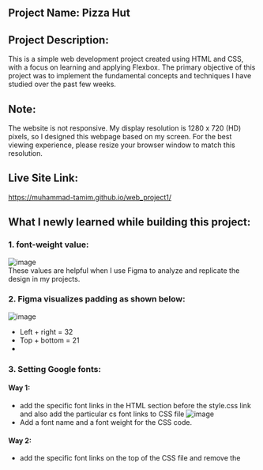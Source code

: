 ## Project Name: Pizza Hut
## Project Description:
This is a simple web development project created using HTML and CSS, with a focus on learning and applying Flexbox. The primary objective of this project was to implement the fundamental concepts and techniques I have studied over the past few weeks.
## Note:
The website is not responsive. My display resolution is 1280 x 720 (HD) pixels, so I designed this webpage based on my screen. For the best viewing experience, please resize your browser window to match this resolution.
## Live Site Link:
https://muhammad-tamim.github.io/web_project1/
## What I newly learned while building this project:
### 1. font-weight value:
![image](https://github.com/user-attachments/assets/3bac4a57-5e0a-4f03-849e-f1f179feeca0)     
These values are helpful when I use Figma to analyze and replicate the design in my projects.

### 2. Figma visualizes padding as shown below:
![image](https://github.com/user-attachments/assets/1c6e0308-994b-4419-a8a6-f93908c7287d)
- Left + right = 32
- Top + bottom = 21
- 
### 3. Setting Google fonts:
#### Way 1:
- add the specific font links in the HTML <head> section before the style.css link and also add the particular cs font links to CSS file
![image](https://github.com/user-attachments/assets/7c375e57-c108-4ac1-8437-b951a8bd3212)
- Add a font name and a font weight for the CSS code.

#### Way 2:
  - add the specific font links on the top of the CSS file and remove the <style> tag.
![image](https://github.com/user-attachments/assets/788f4f9f-c766-4fbf-b77b-76bf9d5e8f73)
  - Add a font name and a font weight for the CSS code.

### 4. Setting Font Awesome:
  - Collectkit a kit from the font Awesome website and paste the kit <script> tag in the <head> section above the style.css link

### 5. Using IMGBD to upload images:
  - If the images are not shown on the GitHub live site Use IMGBD to upload the images and use the provided link in src attribute in the <img> tag.
<br>
<br>    
I am continuously learning and improving myself, so your feedback and suggestions would mean a lot to me. 
Thank you for checking out my project! 😊
